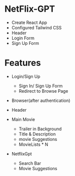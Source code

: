 # NetFlix-GPT

- Create React App
- Configured Tailwind CSS
- Header
- Login Form
- Sign Up Form

# Features

- Login/Sign Up
  - Sign In/ Sign Up Form
  - Redirect to Browse Page
- Browser(after authentication)
- Header
- Main Movie

  - Trailer in Background
  - Title & Description
  - movie Suggestions
  - MovieLists \* N

- NetflixGpt
  - Search Bar
  - Movie Suggestions
